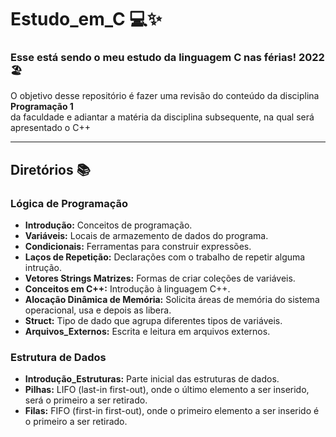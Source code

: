 # Estudo_em_C 💻✨

### Esse está sendo o meu estudo da linguagem C nas férias! 2022 🏖 <br>

O objetivo desse repositório é fazer uma revisão do conteúdo da disciplina **Programação 1** <br>
da faculdade e adiantar a matéria da disciplina subsequente, na qual será apresentado o C++

---

## Diretórios 📚
 
### Lógica de Programação 
 
- **Introdução:** Conceitos de programação.
- **Variáveis:** Locais de armazemento de dados do programa.
- **Condicionais:** Ferramentas para construir expressões.
- **Laços de Repetição:** Declarações com o trabalho de repetir alguma intrução.
- **Vetores Strings Matrizes:** Formas de criar coleções de variáveis.
- **Conceitos em C++:** Introdução à linguagem C++.
- **Alocação Dinâmica de Memória:** Solicita áreas de memória do sistema operacional, usa e depois as libera.
- **Struct:** Tipo de dado que agrupa diferentes tipos de variáveis.
- **Arquivos_Externos:** Escrita e leitura em arquivos externos.

### Estrutura de Dados

- **Introdução_Estruturas:** Parte inicial das estruturas de dados.
- **Pilhas:**  LIFO (last-in first-out), onde o último elemento a ser inserido, será o primeiro a ser retirado.
- **Filas:** FIFO (first-in first-out), onde o primeiro elemento a ser inserido é o primeiro a ser retirado.
